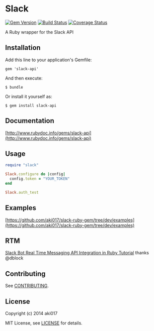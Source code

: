 # Slack

[![Gem Version](https://badge.fury.io/rb/slack-api.svg)](http://badge.fury.io/rb/slack-api)
[![Build Status](https://travis-ci.org/aki017/slack-ruby-gem.svg)](https://travis-ci.org/aki017/slack-ruby-gem)
[![Coverage Status](https://coveralls.io/repos/aki017/slack-ruby-gem/badge.svg)](https://coveralls.io/r/aki017/slack-ruby-gem)

A Ruby wrapper for the Slack API

## Installation

Add this line to your application's Gemfile:

    gem 'slack-api'

And then execute:

    $ bundle

Or install it yourself as:

    $ gem install slack-api

## Documentation
[http://www.rubydoc.info/gems/slack-api](http://www.rubydoc.info/gems/slack-api)

## Usage

```ruby
require "slack"

Slack.configure do |config|
  config.token = "YOUR_TOKEN"
end

Slack.auth_test
```

## Examples

[https://github.com/aki017/slack-ruby-gem/tree/dev/examples](https://github.com/aki017/slack-ruby-gem/tree/dev/examples)

## RTM

[Slack Bot Real Time Messaging API Integration in Ruby Tutorial](http://code.dblock.org/2015/04/28/slack-bot-real-time-messaging-api-integration-tutorial.html) thanks @dblock

## Contributing

See [CONTRIBUTING](CONTRIBUTING.md).

## License

Copyright (c) 2014 aki017

MIT License, see [LICENSE](LICENSE.txt) for details.
